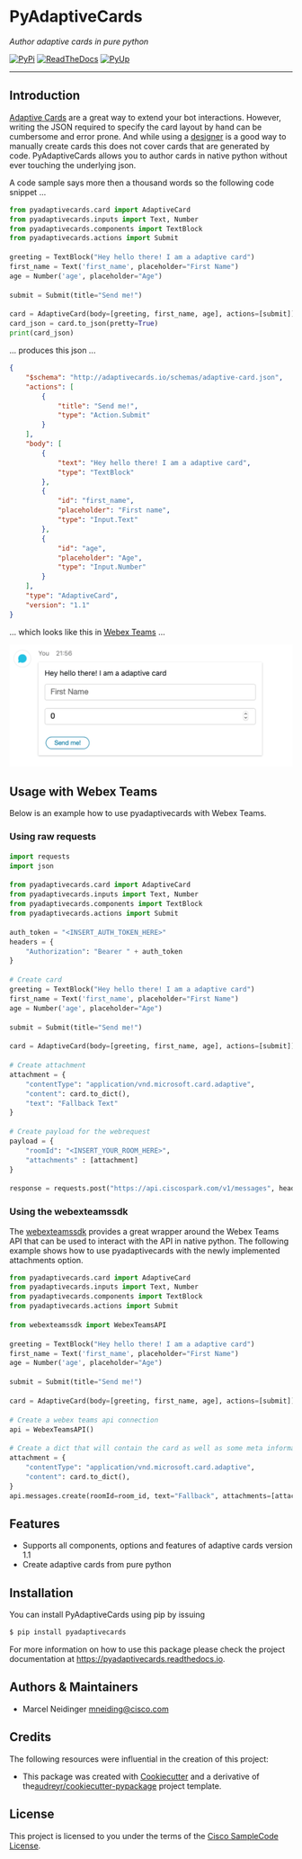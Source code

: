# PyAdaptiveCards

*Author adaptive cards in pure python*

[![PyPi](https://img.shields.io/pypi/v/pyadaptivecards.svg)](https://pypi.python.org/pypi/pyadaptivecards)
[![ReadTheDocs](https://readthedocs.org/projects/pyadaptivecards/badge/?version=latest)](https://pyadaptivecards.readthedocs.io/en/latest/?badge=latest)
[![PyUp](https://pyup.io/repos/github/CiscoSE/pyadaptivecards/shield.svg)](https://pyup.io/repos/github/CiscoSE/pyadaptivecards/)


---

## Introduction 

[Adaptive Cards](https://adaptivecards.io/) are a great way to extend your bot interactions. However, writing the JSON required to specify the card layout by hand can be cumbersome and error prone. And while using a [designer](https://adaptivecards.io/designer/) is a good way to manually create cards this does not cover cards that are generated by code. PyAdaptiveCards allows you to author cards in native python without ever touching the underlying json. 

A code sample says more then a thousand words so the following code snippet ...

```python
from pyadaptivecards.card import AdaptiveCard
from pyadaptivecards.inputs import Text, Number
from pyadaptivecards.components import TextBlock
from pyadaptivecards.actions import Submit

greeting = TextBlock("Hey hello there! I am a adaptive card")
first_name = Text('first_name', placeholder="First Name")
age = Number('age', placeholder="Age")

submit = Submit(title="Send me!")

card = AdaptiveCard(body=[greeting, first_name, age], actions=[submit])
card_json = card.to_json(pretty=True)
print(card_json)
```

... produces this json ...

```json
{
    "$schema": "http://adaptivecards.io/schemas/adaptive-card.json",
    "actions": [
        {
            "title": "Send me!",
            "type": "Action.Submit"
        }
    ],
    "body": [
        {
            "text": "Hey hello there! I am a adaptive card",
            "type": "TextBlock"
        },
        {
            "id": "first_name",
            "placeholder": "First name",
            "type": "Input.Text"
        },
        {
            "id": "age",
            "placeholder": "Age",
            "type": "Input.Number"
        }
    ],
    "type": "AdaptiveCard",
    "version": "1.1"
}
```

... which looks like this in [Webex Teams](https://teams.webex.com) ...

![screenshot of card in webex teams](cards_sample.png)

## Usage with Webex Teams

Below is an example how to use pyadaptivecards with Webex Teams. 

### Using raw requests 

```python
import requests 
import json

from pyadaptivecards.card import AdaptiveCard
from pyadaptivecards.inputs import Text, Number
from pyadaptivecards.components import TextBlock
from pyadaptivecards.actions import Submit

auth_token = "<INSERT_AUTH_TOKEN_HERE>"
headers = {
    "Authorization": "Bearer " + auth_token
}

# Create card
greeting = TextBlock("Hey hello there! I am a adaptive card")
first_name = Text('first_name', placeholder="First Name")
age = Number('age', placeholder="Age")

submit = Submit(title="Send me!")

card = AdaptiveCard(body=[greeting, first_name, age], actions=[submit])

# Create attachment
attachment = {
    "contentType": "application/vnd.microsoft.card.adaptive",
    "content": card.to_dict(),
    "text": "Fallback Text"
}

# Create payload for the webrequest
payload = {
    "roomId": "<INSERT_YOUR_ROOM_HERE>",
    "attachments" : [attachment]
}

response = requests.post("https://api.ciscospark.com/v1/messages", headers=headers, data=payload)
```

### Using the webexteamssdk
The [webexteamssdk](https://github.com/CiscoDevNet/webexteamssdk) provides a great wrapper around the Webex Teams API that can be used to interact with the API in native python. The following example shows how to use pyadaptivecards with the newly implemented attachments option. 

```python
from pyadaptivecards.card import AdaptiveCard
from pyadaptivecards.inputs import Text, Number
from pyadaptivecards.components import TextBlock
from pyadaptivecards.actions import Submit

from webexteamssdk import WebexTeamsAPI

greeting = TextBlock("Hey hello there! I am a adaptive card")
first_name = Text('first_name', placeholder="First Name")
age = Number('age', placeholder="Age")

submit = Submit(title="Send me!")

card = AdaptiveCard(body=[greeting, first_name, age], actions=[submit])

# Create a webex teams api connection
api = WebexTeamsAPI()

# Create a dict that will contain the card as well as some meta information
attachment = {
    "contentType": "application/vnd.microsoft.card.adaptive",
    "content": card.to_dict(),
}
api.messages.create(roomId=room_id, text="Fallback", attachments=[attachment])
```

## Features

- Supports all components, options and features of adaptive cards version 1.1
- Create adaptive cards from pure python

## Installation

You can install PyAdaptiveCards using pip by issuing

```bash
$ pip install pyadaptivecards
```

For more information on how to use this package please check the project documentation at https://pyadaptivecards.readthedocs.io.

## Authors & Maintainers

- Marcel Neidinger <mneiding@cisco.com>

## Credits

The following resources were influential in the creation of this project:

- This package was created with [Cookiecutter](https://github.com/audreyr/cookiecutter) and a derivative of the[audreyr/cookiecutter-pypackage](https://github.com/audreyr/cookiecutter-pypackage) project template.

## License

This project is licensed to you under the terms of the [Cisco SampleCode License](./LICENSE).
